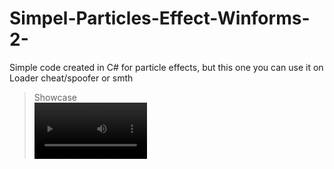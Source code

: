 # Simpel-Particles-Effect-Winforms-2-
Simple code created in C# for particle effects, but this one you can use it on Loader cheat/spoofer or smth

> Showcase </br>
<video src='/showcase.mp4' width=180/>  </br>
